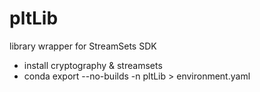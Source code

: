# pltLib
library wrapper for StreamSets SDK
- install cryptography & streamsets
- conda export --no-builds -n pltLib > environment.yaml

